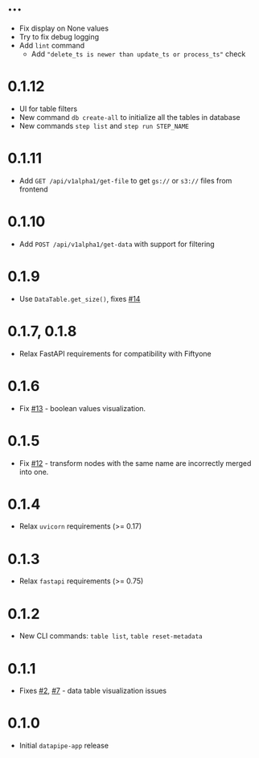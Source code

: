 # ...

* Fix display on None values
* Try to fix debug logging
* Add `lint` command
  * Add `"delete_ts is newer than update_ts or process_ts"` check

# 0.1.12

* UI for table filters
* New command `db create-all` to initialize all the tables in database
* New commands `step list` and `step run STEP_NAME`

# 0.1.11

* Add `GET /api/v1alpha1/get-file` to get `gs://` or `s3://` files from frontend

# 0.1.10

* Add `POST /api/v1alpha1/get-data` with support for filtering

# 0.1.9

* Use `DataTable.get_size()`, fixes
  [#14](https://github.com/epoch8/datapipe-app/issues/14)

# 0.1.7, 0.1.8

* Relax FastAPI requirements for compatibility with Fiftyone

# 0.1.6

* Fix [#13](https://github.com/epoch8/datapipe-app/issues/13) - boolean values
  visualization.

# 0.1.5

* Fix [#12](https://github.com/epoch8/datapipe-app/issues/12) - transform nodes
  with the same name are incorrectly merged into one.

# 0.1.4

* Relax `uvicorn` requirements (>= 0.17)

# 0.1.3

* Relax `fastapi` requirements (>= 0.75)

# 0.1.2

* New CLI commands: `table list`, `table reset-metadata`

# 0.1.1

* Fixes [#2](https://github.com/epoch8/datapipe-app/issues/2),
  [#7](https://github.com/epoch8/datapipe-app/issues/7) - data table
  visualization issues

# 0.1.0

* Initial `datapipe-app` release
